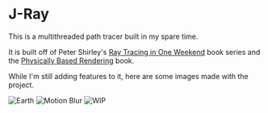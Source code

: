 # J-Ray

This is a multithreaded path tracer built in my spare time.

It is built off of Peter Shirley's [Ray Tracing in One Weekend](https://raytracing.github.io/) book series and the [Physically Based Rendering](http://www.pbr-book.org/) book.

While I'm still adding features to it, here are some images made with the project.

![Earth](https://github.com/petersbob/raytracer/examples/earth.jpg)
![Motion Blur](https://github.com/petersbob/raytracer/examples/motionblur.jpg)
![WIP](https://github.com/petersbob/raytracer/examples/wip.jpg)